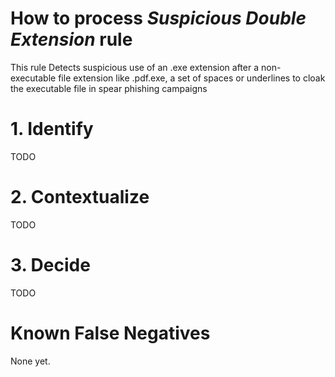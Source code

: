 # How to process *Suspicious Double Extension* rule
This rule Detects suspicious use of an .exe extension after a non-executable file extension like .pdf.exe, a set of spaces or underlines to cloak the executable file in spear phishing campaigns

# 1. Identify
TODO

# 2. Contextualize
TODO

# 3. Decide
TODO

# Known False Negatives
None yet.
